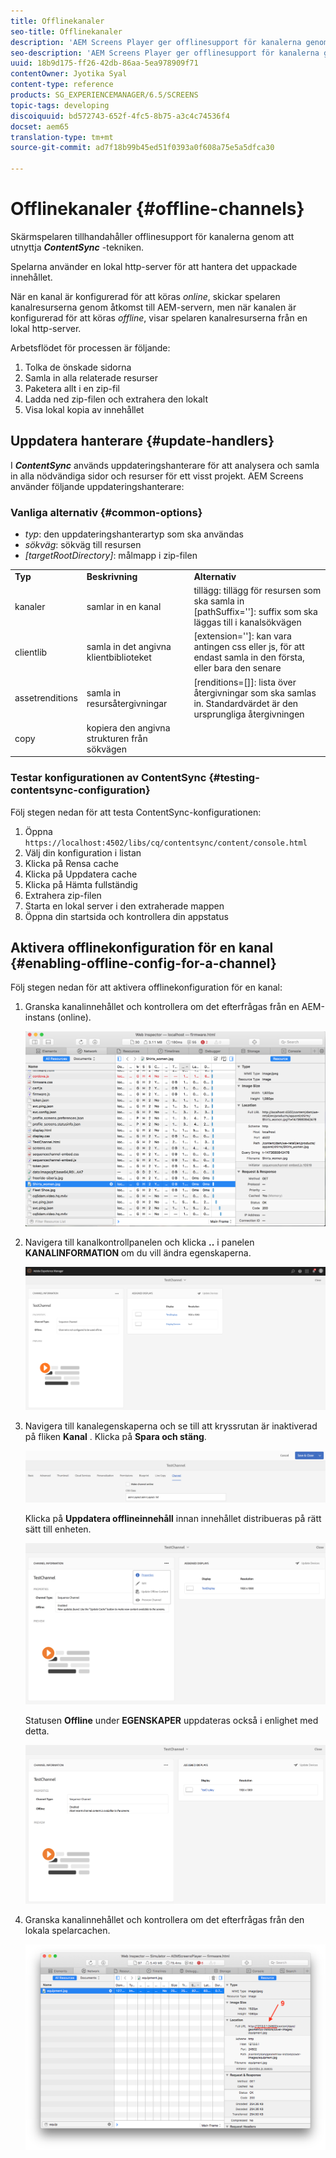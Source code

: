 ```yaml
---
title: Offlinekanaler
seo-title: Offlinekanaler
description: 'AEM Screens Player ger offlinesupport för kanalerna genom att utnyttja tekniken ContentSync. Följ den här sidan för att lära dig mer om uppdateringshanterare och aktivering av offlinekonfiguration för en kanal.  '
seo-description: 'AEM Screens Player ger offlinesupport för kanalerna genom att utnyttja tekniken ContentSync. Följ den här sidan för att lära dig mer om uppdateringshanterare och aktivering av offlinekonfiguration för en kanal.  '
uuid: 18b9d175-ff26-42db-86aa-5ea978909f71
contentOwner: Jyotika Syal
content-type: reference
products: SG_EXPERIENCEMANAGER/6.5/SCREENS
topic-tags: developing
discoiquuid: bd572743-652f-4fc5-8b75-a3c4c74536f4
docset: aem65
translation-type: tm+mt
source-git-commit: ad7f18b99b45ed51f0393a0f608a75e5a5dfca30

---
```



# Offlinekanaler {#offline-channels}

Skärmspelaren tillhandahåller offlinesupport för kanalerna genom att utnyttja ***ContentSync*** -tekniken.

Spelarna använder en lokal http-server för att hantera det uppackade innehållet.

När en kanal är konfigurerad för att köras *online*, skickar spelaren kanalresurserna genom åtkomst till AEM-servern, men när kanalen är konfigurerad för att köras *offline*, visar spelaren kanalresurserna från en lokal http-server.

Arbetsflödet för processen är följande:

1. Tolka de önskade sidorna
1. Samla in alla relaterade resurser
1. Paketera allt i en zip-fil
1. Ladda ned zip-filen och extrahera den lokalt
1. Visa lokal kopia av innehållet

## Uppdatera hanterare {#update-handlers}

I ***ContentSync*** används uppdateringshanterare för att analysera och samla in alla nödvändiga sidor och resurser för ett visst projekt. AEM Screens använder följande uppdateringshanterare:

### Vanliga alternativ {#common-options}

* *typ*: den uppdateringshanterartyp som ska användas
* *sökväg*: sökväg till resursen
* *[targetRootDirectory]*: målmapp i zip-filen

<table>
 <tbody>
  <tr>
   <td><strong>Typ</strong></td> 
   <td><strong>Beskrivning</strong></td> 
   <td><strong>Alternativ</strong></td> 
  </tr>
  <tr>
   <td>kanaler</td> 
   <td>samlar in en kanal</td> 
   <td>tillägg: tillägg för resursen som ska samla in<br /> [pathSuffix='']: suffix som ska läggas till i kanalsökvägen<br /> </td> 
  </tr>
  <tr>
   <td>clientlib</td> 
   <td>samla in det angivna klientbiblioteket</td> 
   <td>[extension='']: kan vara antingen css eller js, för att endast samla in den första, eller bara den senare</td> 
  </tr>
  <tr>
   <td>assetrenditions</td> 
   <td>samla in resursåtergivningar</td> 
   <td>[renditions=[]]: lista över återgivningar som ska samlas in. Standardvärdet är den ursprungliga återgivningen</td> 
  </tr>
  <tr>
   <td>copy</td> 
   <td>kopiera den angivna strukturen från sökvägen</td> 
   <td> </td> 
  </tr>
 </tbody>
</table>

### Testar konfigurationen av ContentSync {#testing-contentsync-configuration}

Följ stegen nedan för att testa ContentSync-konfigurationen:

1. Öppna `https://localhost:4502/libs/cq/contentsync/content/console.html`
1. Välj din konfiguration i listan
1. Klicka på Rensa cache
1. Klicka på Uppdatera cache
1. Klicka på Hämta fullständig
1. Extrahera zip-filen
1. Starta en lokal server i den extraherade mappen
1. Öppna din startsida och kontrollera din appstatus

## Aktivera offlinekonfiguration för en kanal {#enabling-offline-config-for-a-channel}

Följ stegen nedan för att aktivera offlinekonfiguration för en kanal:

1. Granska kanalinnehållet och kontrollera om det efterfrågas från en AEM-instans (online).

   ![chlimage_1-24](assets/chlimage_1-24.png)

1. Navigera till kanalkontrollpanelen och klicka **..** i panelen **KANALINFORMATION** om du vill ändra egenskaperna.

   ![chlimage_1-25](assets/chlimage_1-25.png)

1. Navigera till kanalegenskaperna och se till att kryssrutan är inaktiverad på fliken **Kanal** . Klicka på **Spara och stäng**.

   ![screen_shot_2017-12-19at122422pm](assets/screen_shot_2017-12-19at122422pm.png)

   Klicka på **Uppdatera offlineinnehåll** innan innehållet distribueras på rätt sätt till enheten.

   ![screen_shot_2017-12-19at122637pm](assets/screen_shot_2017-12-19at122637pm.png)

   Statusen **Offline** under **EGENSKAPER** uppdateras också i enlighet med detta.

   ![screen_shot_2017-12-19at124735pm](assets/screen_shot_2017-12-19at124735pm.png)

1. Granska kanalinnehållet och kontrollera om det efterfrågas från den lokala spelarcachen.

   ![chlimage_1-26](assets/chlimage_1-26.png)


